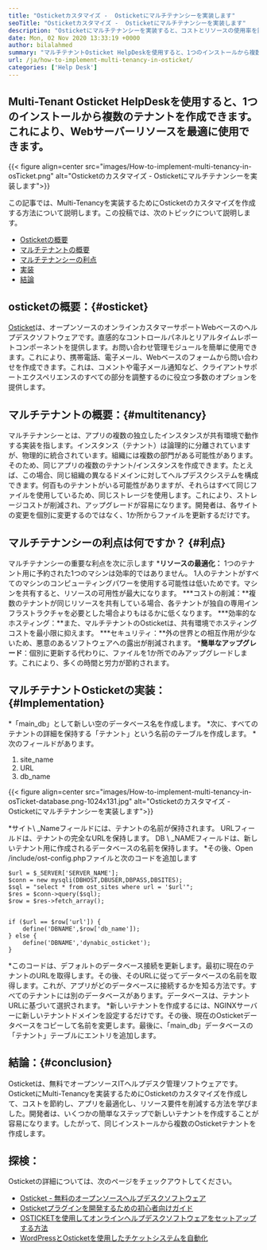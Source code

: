 ```yaml
---
title: "Osticketカスタマイズ -  Osticketにマルチテナンシーを実装します" 
seoTitle: "Osticketカスタマイズ -  Osticketにマルチテナンシーを実装します" 
description: "Osticketにマルチテナンシーを実装すると、コストとリソースの使用率を節約できます。この記事では、マルチテナンシーを実現するためにOsticketのカスタマイズを行います。" 
date: Mon, 02 Nov 2020 13:33:19 +0000
author: bilalahmed
summary: "マルチテナントOsticket HelpDeskを使用すると、1つのインストールから複数のテナントを作成できます。これにより、Webサーバーリソースを最適に使用できます。" 
url: /ja/how-to-implement-multi-tenancy-in-osticket/
categories: ['Help Desk']
---
```


## Multi-Tenant Osticket HelpDeskを使用すると、1つのインストールから複数のテナントを作成できます。これにより、Webサーバーリソースを最適に使用できます。

{{< figure align=center src="images/How-to-implement-multi-tenancy-in-osTicket.png" alt="Osticketのカスタマイズ -  Osticketにマルチテナンシーを実装します">}}

この記事では、Multi-Tenancyを実装するためにOsticketのカスタマイズを作成する方法について説明します。この投稿では、次のトピックについて説明します。
  * [Osticketの概要][1]
  * [マルチテナントの概要][2]
  * [マルチテナンシーの利点][3]
  * [実装][3]
  * [結論][4]

## osticketの概要：{#osticket}
[Osticket][5]は、オープンソースのオンラインカスタマーサポートWebベースのヘルプデスクソフトウェアです。直感的なコントロールパネルとリアルタイムレポートコンポーネントを提供します。お問い合わせ管理モジュールを簡単に使用できます。これにより、携帯電話、電子メール、Webベースのフォームから問い合わせを作成できます。これは、コメントや電子メール通知など、クライアントサポートエクスペリエンスのすべての部分を調整するのに役立つ多数のオプションを提供します。

## マルチテナントの概要：{#multitenancy}
マルチテナンシーとは、アプリの複数の独立したインスタンスが共有環境で動作する実装を指します。インスタンス（テナント）は論理的に分離されていますが、物理的に統合されています。組織には複数の部門がある可能性があります。そのため、同じアプリの複数のテナント/インスタンスを作成できます。たとえば、この場合、同じ組織の異なるドメインに対してヘルプデスクシステムを構成できます。何百ものテナントがいる可能性がありますが、それらはすべて同じファイルを使用しているため、同じストレージを使用します。これにより、ストレージコストが削減され、アップグレードが容易になります。開発者は、各サイトの変更を個別に変更するのではなく、1か所からファイルを更新するだけです。

## マルチテナンシーの利点は何ですか？ {#利点}
マルチテナンシーの重要な利点を次に示します
  ***リソースの最適化：** 1つのテナント用に予約された1つのマシンは効率的ではありません。 1人のテナントがすべてのマシンのコンピューティングパワーを使用する可能性は低いためです。マシンを共有すると、リソースの可用性が最大になります。
  ***コストの削減：**複数のテナントが同じリソースを共有している場合、各テナントが独自の専用インフラストラクチャを必要とした場合よりもはるかに低くなります。
  ***効率的なホスティング：**また、マルチテナントのOsticketは、共有環境でホスティングコストを最小限に抑えます。
  ***セキュリティ：**外の世界との相互作用が少ないため、悪意のあるソフトウェアへの露出が削減されます。
  ***簡単なアップグレード**：個別に更新する代わりに、ファイルを1か所でのみアップグレードします。これにより、多くの時間と労力が節約されます。

## マルチテナントOsticketの実装：{#Implementation}
  *「main_db」として新しい空のデータベース名を作成します。
  *次に、すべてのテナントの詳細を保持する「テナント」という名前のテーブルを作成します。
  *次のフィールドがあります。
  1. site_name
  2. URL
  3. db_name

{{< figure align=center src="images/How-to-implement-multi-tenancy-in-osTicket-database.png-1024x131.jpg" alt="Osticketのカスタマイズ -  Osticketにマルチテナンシーを実装します">}}

  *サイト\ _Nameフィールドには、テナントの名前が保持されます。 URLフィールドは、テナントの完全なURLを保持します。 DB \ _NAMEフィールドは、新しいテナント用に作成されるデータベースの名前を保持します。
  *その後、Open /include/ost-config.phpファイルと次のコードを追加します
```
$url = $_SERVER['SERVER_NAME'];
$conn = new mysqli(DBHOST,DBUSER,DBPASS,DBSITES);
$sql = "select * from ost_sites where url = '$url'";
$res = $conn->query($sql);
$row = $res->fetch_array();


if ($url == $row['url']) {
	define('DBNAME',$row['db_name']);
} else {
	define('DBNAME','dynabic_osticket');
}

```
  *このコードは、デフォルトのデータベース接続を更新します。最初に現在のテナントのURLを取得します。その後、そのURLに従ってデータベースの名前を取得します。これが、アプリがどのデータベースに接続するかを知る方法です。すべてのテナントには別のデータベースがあります。データベースは、テナントURLに基​​づいて選択されます。
  *新しいテナントを作成するには、NGINXサーバーに新しいテナントドメインを設定するだけです。その後、現在のOsticketデータベースをコピーして名前を変更します。最後に、「main_db」データベースの「テナント」テーブルにエントリを追加します。

## 結論：{#conclusion}
Osticketは、無料でオープンソースITヘルプデスク管理ソフトウェアです。 OsticketにMulti-Tenancyを実装するためにOsticketのカスタマイズを作成して、コストを節約し、アプリを最適化し、リソース要件を削減する方法を学びました。開発者は、いくつかの簡単なステップで新しいテナントを作成することが容易になります。したがって、同じインストールから複数のOsticketテナントを作成します。

## 探検：
Osticketの詳細については、次のページをチェックアウトしてください。
  * [Osticket  - 無料のオープンソースヘルプデスクソフトウェア][5]
  * [Osticketプラグインを開発するための初心者向けガイド][6]
  * [OSTICKETを使用してオンラインヘルプデスクソフトウェアをセットアップする方法][7]
  * [WordPressとOsticketを使用したチケットシステムを自動化][8]

  
[1]: #osticket
[2]: #multitenancy
[3]: #benefits
[4]: #conclusion
[5]: https://products.containerize.com/helpdesk/osticket
[6]: https://blog.containerize.com/helpdesk/how-to-develop-osticket-plugin-it-helpdesk-software/
[7]: https://blog.containerize.com/helpdesk/how-to-set-up-help-desk-system-using-osticket/
[8]: https://blog.containerize.com/blogging/automate-ticketing-system-using-wordpress-and-osticket/

